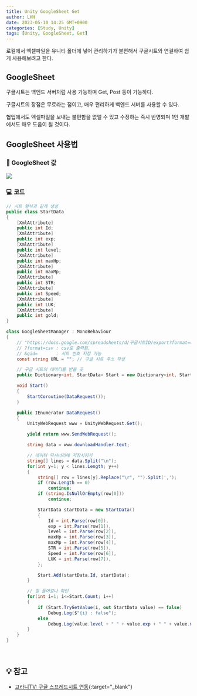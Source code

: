 ```yaml
---
title: Unity GoogleSheet Get
author: LHH
date: 2023-05-10 14:25 GMT+0900
categories: [Study, Unity]
tags: [Unity, GoogleSheet, Get]
---
```


로컬에서 엑셀파일을 유니티 폴더에 넣어 관리하기가 불편해서 구글시트와 연결하여 쉽게 사용해보려고 한다.

## GoogleSheet
구글시트는 백엔드 서버처럼 사용 가능하며 Get, Post 등이 가능하다.

구글시트의 장점은 무료라는 점이고, 매우 편리하게 백엔드 서버를 사용할 수 있다.

협업에서도 엑셀파일을 보내는 불편함을 없앨 수 있고 수정하는 즉시 반영되며 1인 개발에서도 매우 도움이 될 것이다.

## GoogleSheet 사용법
### 📝 GoogleSheet 값
![](https://github.com/LHuHyeon/MY_MMORPG/assets/110723307/e98ecba1-a1e1-474f-9445-69cf91ab963e)

### 💻 코드
```cs
// 시트 형식과 같게 생성
public class StartData
{
    [XmlAttribute]
    public int Id;
    [XmlAttribute]
    public int exp;
    [XmlAttribute]
    public int level;
    [XmlAttribute]
    public int maxHp;
    [XmlAttribute]
    public int maxMp;
    [XmlAttribute]
    public int STR;
    [XmlAttribute]
    public int Speed;
    [XmlAttribute]
    public int LUK;
    [XmlAttribute]
    public int gold;
}

class GoogleSheetManager : MonoBehaviour
{
    // "https://docs.google.com/spreadsheets/d/구글시트ID/export?format=csv&gid=0"
    // ?format=csv : csv로 출력됨.
    // &gid=       : 시트 번호 지정 가능
    const string URL = ""; // 구글 시트 주소 작성

    // 구글 시트의 데이터를 받을 곳
    public Dictionary<int, StartData> Start = new Dictionary<int, StartData>();

    void Start()
    {
        StartCoroutine(DataRequest());
    }

    public IEnumerator DataRequest()
    {
        UnityWebRequest www = UnityWebRequest.Get();

        yield return www.SendWebRequest();

        string data = www.downloadHandler.text;

        // 데이터 딕셔너리에 저장시키기
        string[] lines = data.Split("\n");
        for(int y=1; y < lines.Length; y++)
        {
            string[] row = lines[y].Replace("\r", "").Split(',');
            if (row.Length == 0)
                continue;
            if (string.IsNullOrEmpty(row[0]))
                continue;

            StartData startData = new StartData()
            {
                Id = int.Parse(row[0]),
                exp = int.Parse(row[1]),
                level = int.Parse(row[2]),
                maxHp = int.Parse(row[3]),
                maxMp = int.Parse(row[4]),
                STR = int.Parse(row[5]),
                Speed = int.Parse(row[6]),
                LUK = int.Parse(row[7]),
            };

            Start.Add(startData.Id, startData);
        }

        // 잘 들어갔나 확인
        for(int i=1; i<=Start.Count; i++)
        {
            if (Start.TryGetValue(i, out StartData value) == false)
                Debug.Log($"{i} : false");
            else
                Debug.Log(value.level + " " + value.exp + " " + value.maxHp);
        }
    }
}
```

<br>

## 💡 참고
- [고라니TV: 구글 스프레드시트 연동](https://www.youtube.com/watch?v=3LxaTtLsC-w&t=931s){:target="_blank"}
